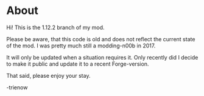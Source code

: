 # About
Hi! This is the 1.12.2 branch of my mod.

Please be aware, that this code is old and does not reflect the current state of the mod.
I was pretty much still a modding-n00b in 2017.

It will only be updated when a situation requires it.
Only recently did I decide to make it public and update it to a recent Forge-version.

That said, please enjoy your stay.

-trienow